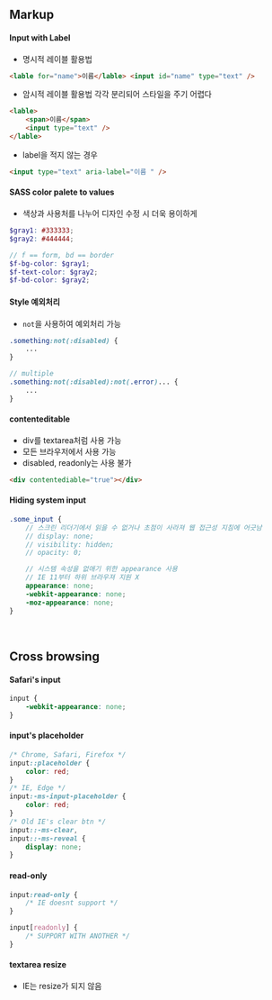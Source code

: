 ## Markup

#### Input with Label

-   명시적 레이블 활용법

```html
<lable for="name">이름</lable> <input id="name" type="text" />
```

-   암시적 레이블 활용법
    각각 분리되어 스타일을 주기 어렵다

```html
<lable>
    <span>이름</span>
    <input type="text" />
</lable>
```

-   label을 적지 않는 경우

```html
<input type="text" aria-label="이름 " />
```

#### SASS color palete to values

-   색상과 사용처를 나누어 디자인 수정 시 더욱 용이하게

```scss
$gray1: #333333;
$gray2: #444444;

// f == form, bd == border
$f-bg-color: $gray1;
$f-text-color: $gray2;
$f-bd-color: $gray2;
```

#### Style 예외처리

-   `not`을 사용하여 예외처리 가능

```scss
.something:not(:disabled) {
    ...
}

// multiple
.something:not(:disabled):not(.error)... {
    ...
}
```

#### contenteditable

-   div를 textarea처럼 사용 가능
-   모든 브라우저에서 사용 가능
-   disabled, readonly는 사용 불가

```html
<div contentediable="true"></div>
```

#### Hiding system input

```scss
.some_input {
    // 스크린 리더기에서 읽을 수 없거나 초점이 사라져 웹 접근성 지침에 어긋남
    // display: none;
    // visibility: hidden;
    // opacity: 0;

    // 시스템 속성을 없애기 위한 appearance 사용
    // IE 11부터 하위 브라우져 지원 X
    appearance: none;
    -webkit-appearance: none;
    -moz-appearance: none;
}
```

<br/>

## Cross browsing

#### Safari's input

```css
input {
    -webkit-appearance: none;
}
```

#### input's placeholder

```css
/* Chrome, Safari, Firefox */
input::placeholder {
    color: red;
}
/* IE, Edge */
input:-ms-input-placeholder {
    color: red;
}
/* Old IE's clear btn */
input::-ms-clear,
input::-ms-reveal {
    display: none;
}
```

#### read-only

```css
input:read-only {
    /* IE doesnt support */
}

input[readonly] {
    /* SUPPORT WITH ANOTHER */
}
```

#### textarea resize

-   IE는 resize가 되지 않음
